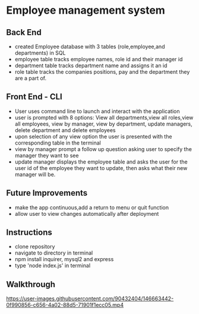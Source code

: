# Employee management system

##  Back End
- created Employee database with 3 tables (role,employee,and departments) in SQL
- employee table tracks employee names, role id and their manager id
- department table tracks department name and assigns it an id
- role table tracks the companies positions, pay and the department they are a part of.

## Front End - CLI
+ User uses command line to launch and interact with the application
+ user is prompted with 8 options: View all departments,view all roles,view all employees, view by manager, view by department, update managers, delete department and delete employees
+ upon selection of any view option the user is presented with the corresponding table in the terminal
+ view by manager prompt a follow up question asking user to specify the manager they want to see
+ update manager displays the employee table and asks the user for the user id of the employee they want to update, then asks what their new manager will be.

## Future Improvements
+ make the app continuous,add a return to menu or quit function
+ allow user to view changes automatically after deployment

## Instructions
+ clone repository
+ navigate to directory in terminal
+ npm install inquirer, mysql2 and express
+ type 'node index.js' in terminal


## Walkthrough


https://user-images.githubusercontent.com/90432404/146663442-0f990856-c656-4a02-88d5-71901f1ecc05.mp4


